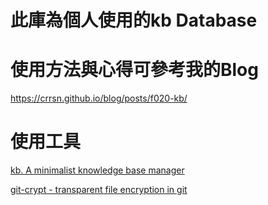 
# 此庫為個人使用的kb Database

# 使用方法與心得可參考我的Blog

https://crrsn.github.io/blog/posts/f020-kb/


# 使用工具

[kb. A minimalist knowledge base manager](https://github.com/gnebbia/kb)
               
[git-crypt - transparent file encryption in git](https://github.com/AGWA/git-crypt)

